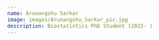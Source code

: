 ```yaml
---
name: Arunangshu Sarkar
image: images/Arunangshu_Sarkar_pic.jpg
description: Biostatistics PhD Student (2022- )
---
```

